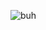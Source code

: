 ![buh](https://preview.redd.it/upvote-to-bring-buh-back-v0-cn4sjlt9fwbb1.jpg?auto=webp&s=9202713f9c1ccd2f949fff9e36b39085ddfa6351)
